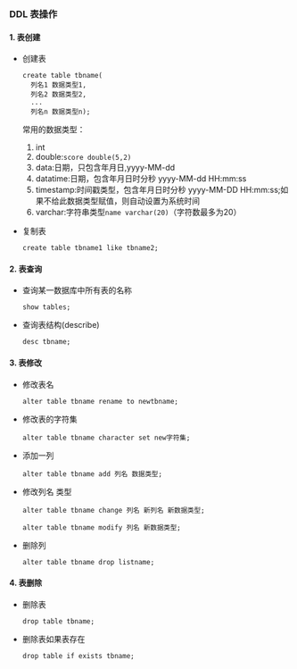 ### DDL 表操作

#### 1. 表创建

- 创建表

  ```mysql
  create table tbname(
  	列名1 数据类型1,
  	列名2 数据类型2,
    ...
  	列名n 数据类型n);
  ```

  常用的数据类型：

  1. int
  2. double:`score double(5,2)`
  3. data:日期，只包含年月日,yyyy-MM-dd
  4. datatime:日期，包含年月日时分秒 yyyy-MM-dd HH:mm:ss
  5. timestamp:时间戳类型，包含年月日时分秒 yyyy-MM-DD HH:mm:ss;如果不给此数据类型赋值，则自动设置为系统时间
  6. varchar:字符串类型`name varchar(20)`（字符数最多为20）

- 复制表

  ```mysql
  create table tbname1 like tbname2;
  ```

  

#### 2. 表查询

- 查询某一数据库中所有表的名称

  ```mysql
  show tables;  
  ```

- 查询表结构(describe)

  ```mysql
  desc tbname;
  ```

  

#### 3. 表修改

- 修改表名

  ```mysql
  alter table tbname rename to newtbname;
  ```

- 修改表的字符集

  ```mysql
  alter table tbname character set new字符集;
  ```

- 添加一列

  ```mysql
  alter table tbname add 列名 数据类型;
  ```

- 修改列名 类型

  ```mysql
  alter table tbname change 列名 新列名 新数据类型;
  ```

  ```mysql
  alter table tbname modify 列名 新数据类型;
  ```

- 删除列

  ```mysql
  alter table tbname drop listname;
  ```

#### 4. 表删除

- 删除表

  ```mysql
  drop table tbname;
  ```

- 删除表如果表存在

  ```mysql
  drop table if exists tbname;
  ```

  